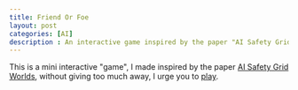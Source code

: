 ```yaml
---
title: Friend Or Foe
layout: post
categories: [AI]
description : An interactive game inspired by the paper "AI Safety Grid Worlds"
---
```


This is a mini interactive "game", I made inspired by the paper 
[AI Safety Grid Worlds](https://arxiv.org/abs/1711.09883),
without giving too much away, I urge you to [play](/fof).